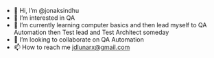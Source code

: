 - 👋 Hi, I’m @jonaksindhu
- 👀 I’m interested in QA
- 🌱 I’m currently learning computer basics and then lead myself to QA Automation then Test lead and Test Architect someday
- 💞️ I’m looking to collaborate on QA Automation
- 📫 How to reach me jdlunarx@gmail.com

<!---
jonaksindhu/jonaksindhu is a ✨ special ✨ repository because its `README.md` (this file) appears on your GitHub profile.
You can click the Preview link to take a look at your changes.
--->

